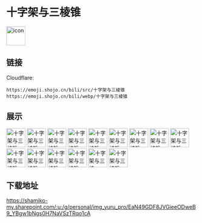 # 十字架与三棱锥
<img src="https://emoji.shojo.cn/bili/src/十字架与三棱锥/icon.png" width="50" height="50" alt="icon">

## 链接
Cloudflare:
```
https://emoji.shojo.cn/bili/src/十字架与三棱锥
https://emoji.shojo.cn/bili/webp/十字架与三棱锥
```
## 展示
<img src="https://emoji.shojo.cn/bili/src/十字架与三棱锥/十字架与三棱锥-加油.png" width="50" height="50" alt="十字架与三棱锥-加油">
<img src="https://emoji.shojo.cn/bili/src/十字架与三棱锥/十字架与三棱锥-生气了.png" width="50" height="50" alt="十字架与三棱锥-生气了">
<img src="https://emoji.shojo.cn/bili/src/十字架与三棱锥/十字架与三棱锥-害羞.png" width="50" height="50" alt="十字架与三棱锥-害羞">
<img src="https://emoji.shojo.cn/bili/src/十字架与三棱锥/十字架与三棱锥-喵喵.png" width="50" height="50" alt="十字架与三棱锥-喵喵">
<img src="https://emoji.shojo.cn/bili/src/十字架与三棱锥/十字架与三棱锥-汗.png" width="50" height="50" alt="十字架与三棱锥-汗">
<img src="https://emoji.shojo.cn/bili/src/十字架与三棱锥/十字架与三棱锥-爱心.png" width="50" height="50" alt="十字架与三棱锥-爱心">
<img src="https://emoji.shojo.cn/bili/src/十字架与三棱锥/十字架与三棱锥-搞咩呀.png" width="50" height="50" alt="十字架与三棱锥-搞咩呀">
<img src="https://emoji.shojo.cn/bili/src/十字架与三棱锥/十字架与三棱锥-不行.png" width="50" height="50" alt="十字架与三棱锥-不行">
<img src="https://emoji.shojo.cn/bili/src/十字架与三棱锥/十字架与三棱锥-探头.png" width="50" height="50" alt="十字架与三棱锥-探头">
<img src="https://emoji.shojo.cn/bili/src/十字架与三棱锥/十字架与三棱锥-赞.png" width="50" height="50" alt="十字架与三棱锥-赞">
<img src="https://emoji.shojo.cn/bili/src/十字架与三棱锥/十字架与三棱锥-和善.png" width="50" height="50" alt="十字架与三棱锥-和善">
<img src="https://emoji.shojo.cn/bili/src/十字架与三棱锥/十字架与三棱锥-疑惑.png" width="50" height="50" alt="十字架与三棱锥-疑惑">
<img src="https://emoji.shojo.cn/bili/src/十字架与三棱锥/十字架与三棱锥-mua.png" width="50" height="50" alt="十字架与三棱锥-mua">
<img src="https://emoji.shojo.cn/bili/src/十字架与三棱锥/十字架与三棱锥-555.png" width="50" height="50" alt="十字架与三棱锥-555">
<img src="https://emoji.shojo.cn/bili/src/十字架与三棱锥/十字架与三棱锥-打call.png" width="50" height="50" alt="十字架与三棱锥-打call">

## 下载地址

https://shamiko-my.sharepoint.com/:u:/g/personal/img_yuru_pro/EaN49GDF8JVGieeODweB9_YBgw1bNgs0H7NaVSzTRqo1cA